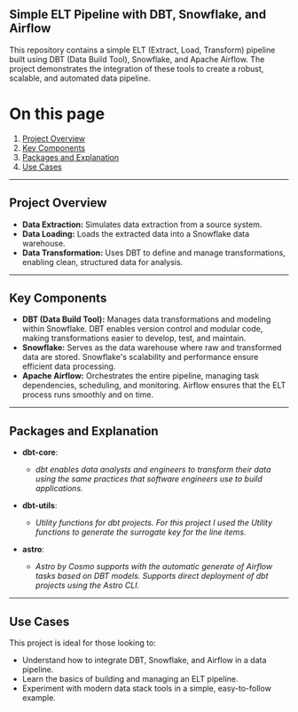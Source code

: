 Simple ELT Pipeline with DBT, Snowflake, and Airflow
---
This repository contains a simple ELT (Extract, Load, Transform) pipeline built using DBT (Data Build Tool), Snowflake, and Apache Airflow. The project demonstrates the integration of these tools to create a robust, scalable, and automated data pipeline.

# On this page

1. [Project Overview](#project-overview)
2. [Key Components](#key-components)
3. [Packages and Explanation](#packages-and-explanation)
4. [Use Cases](#use-cases)

---
## Project Overview
- **Data Extraction:** Simulates data extraction from a source system.
- **Data Loading:** Loads the extracted data into a Snowflake data warehouse.
- **Data Transformation:** Uses DBT to define and manage transformations, enabling clean, structured data for analysis.

---
## Key Components
- **DBT (Data Build Tool):** Manages data transformations and modeling within Snowflake. DBT enables version control and modular code, making transformations easier to develop, test, and maintain.
- **Snowflake:** Serves as the data warehouse where raw and transformed data are stored. Snowflake's scalability and performance ensure efficient data processing.
- **Apache Airflow:** Orchestrates the entire pipeline, managing task dependencies, scheduling, and monitoring. Airflow ensures that the ELT process runs smoothly and on time.

---
## Packages and Explanation

- **dbt-core**:
    - *dbt enables data analysts and engineers to transform their data using the same practices that software engineers use to build applications.*

- **dbt-utils**:
    - *Utility functions for dbt projects. For this project I used the Utility functions to generate the surrogate key for the line items.*

- **astro**:
    - *Astro by Cosmo supports with the automatic generate of Airflow tasks based on DBT models. Supports direct deployment of dbt projects using the Astro CLI.*

---
## Use Cases
This project is ideal for those looking to: 
- Understand how to integrate DBT, Snowflake, and Airflow in a data pipeline.
- Learn the basics of building and managing an ELT pipeline.
- Experiment with modern data stack tools in a simple, easy-to-follow example.
